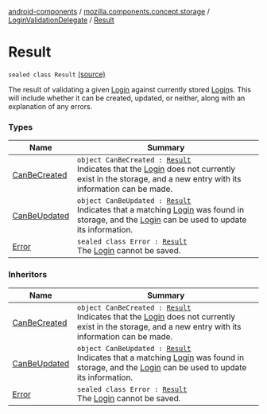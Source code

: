 [android-components](../../../index.md) / [mozilla.components.concept.storage](../../index.md) / [LoginValidationDelegate](../index.md) / [Result](./index.md)

# Result

`sealed class Result` [(source)](https://github.com/mozilla-mobile/android-components/blob/master/components/concept/storage/src/main/java/mozilla/components/concept/storage/LoginsStorage.kt#L58)

The result of validating a given [Login](../../-login/index.md) against currently stored [Login](../../-login/index.md)s.  This will
include whether it can be created, updated, or neither, along with an explanation of any errors.

### Types

| Name | Summary |
|---|---|
| [CanBeCreated](-can-be-created.md) | `object CanBeCreated : `[`Result`](./index.md)<br>Indicates that the [Login](../../-login/index.md) does not currently exist in the storage, and a new entry with its information can be made. |
| [CanBeUpdated](-can-be-updated.md) | `object CanBeUpdated : `[`Result`](./index.md)<br>Indicates that a matching [Login](../../-login/index.md) was found in storage, and the [Login](../../-login/index.md) can be used to update its information. |
| [Error](-error/index.md) | `sealed class Error : `[`Result`](./index.md)<br>The [Login](../../-login/index.md) cannot be saved. |

### Inheritors

| Name | Summary |
|---|---|
| [CanBeCreated](-can-be-created.md) | `object CanBeCreated : `[`Result`](./index.md)<br>Indicates that the [Login](../../-login/index.md) does not currently exist in the storage, and a new entry with its information can be made. |
| [CanBeUpdated](-can-be-updated.md) | `object CanBeUpdated : `[`Result`](./index.md)<br>Indicates that a matching [Login](../../-login/index.md) was found in storage, and the [Login](../../-login/index.md) can be used to update its information. |
| [Error](-error/index.md) | `sealed class Error : `[`Result`](./index.md)<br>The [Login](../../-login/index.md) cannot be saved. |
